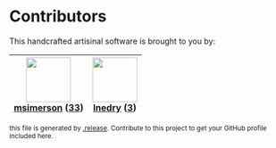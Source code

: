 # Contributors

This handcrafted artisinal software is brought to you by:

| <img height="80" src="https://avatars.githubusercontent.com/u/261635?v=4"><br><a href="https://github.com/msimerson">msimerson</a> (<a href="https://github.com/haraka/haraka-plugin-attachment/commits?author=msimerson">33</a>)| <img height="80" src="https://avatars.githubusercontent.com/u/203240?v=4"><br><a href="https://github.com/lnedry">lnedry</a> (<a href="https://github.com/haraka/haraka-plugin-attachment/commits?author=lnedry">3</a>)|
| :---: | :---: |

<sub>this file is generated by [.release](https://github.com/msimerson/.release).
Contribute to this project to get your GitHub profile included here.</sub>
